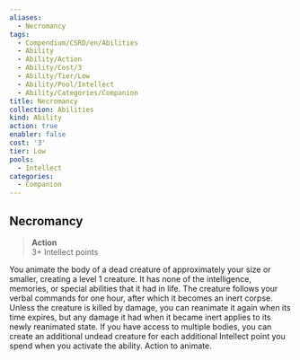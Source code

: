 ```yaml
---
aliases:
  - Necromancy
tags:
  - Compendium/CSRD/en/Abilities
  - Ability
  - Ability/Action
  - Ability/Cost/3
  - Ability/Tier/Low
  - Ability/Pool/Intellect
  - Ability/Categories/Companion
title: Necromancy
collection: Abilities
kind: Ability
action: true
enabler: false
cost: '3'
tier: Low
pools:
  - Intellect
categories:
  - Companion
---
```

## Necromancy  
>**Action**  
>3+ Intellect points
  
You animate the body of a dead creature of approximately your size or smaller, creating a level 1 creature. It has none of the intelligence, memories, or special abilities that it had in life. The creature follows your verbal commands for one hour, after which it becomes an inert corpse. Unless the creature is killed by damage, you can reanimate it again when its time expires, but any damage it had when it became inert applies to its newly reanimated state. If you have access to multiple bodies, you can create an additional undead creature for each additional Intellect point you spend when you activate the ability. Action to animate.